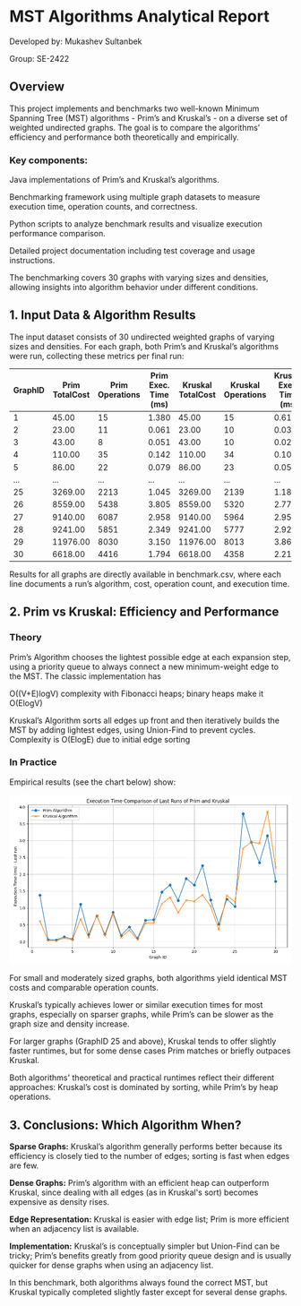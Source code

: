 # MST Algorithms Analytical Report

Developed by: Mukashev Sultanbek

Group: SE-2422
## Overview

This project implements and benchmarks two well-known Minimum Spanning Tree (MST) algorithms - Prim’s and Kruskal’s - on a diverse set of weighted undirected graphs. The goal is to compare the algorithms’ efficiency and performance both theoretically and empirically.

### Key components:

Java implementations of Prim’s and Kruskal’s algorithms.

Benchmarking framework using multiple graph datasets to measure execution time, operation counts, and correctness.

Python scripts to analyze benchmark results and visualize execution performance comparison.

Detailed project documentation including test coverage and usage instructions.

The benchmarking covers 30 graphs with varying sizes and densities, allowing insights into algorithm behavior under different conditions.


## 1. Input Data & Algorithm Results
   The input dataset consists of 30 undirected weighted graphs of varying sizes and densities. For each graph, both Prim’s and Kruskal’s algorithms were run, collecting these metrics per final run:

| GraphID | Prim TotalCost | Prim Operations | Prim Exec. Time (ms) | Kruskal TotalCost | Kruskal Operations | Kruskal Exec. Time (ms) |
|---------|---------------|----------------|----------------------|-------------------|--------------------|-------------------------|
| 1       | 45.00 | 15 | 1.380 | 45.00 | 15 | 0.612 |
| 2       | 23.00 | 11 | 0.061 | 23.00 | 10 | 0.035 |
| 3       | 43.00 | 8 | 0.051 | 43.00 | 10 | 0.027 |
| 4       | 110.00 | 35 | 0.142 | 110.00 | 34 | 0.106 |
| 5       | 86.00 | 22 | 0.079 | 86.00 | 23 | 0.050 |
| ...     | ... | ... | ... | ... | ... | ... |
| 25      | 3269.00 | 2213 | 1.045 | 3269.00 | 2139 | 1.183 |
| 26      | 8559.00 | 5438 | 3.805 | 8559.00 | 5320 | 2.771 |
| 27      | 9140.00 | 6087 | 2.958 | 9140.00 | 5964 | 2.955 |
| 28      | 9241.00 | 5851 | 2.349 | 9241.00 | 5777 | 2.923 |
| 29      | 11976.00 | 8030 | 3.150 | 11976.00 | 8013 | 3.868 |
| 30      | 6618.00 | 4416 | 1.794 | 6618.00 | 4358 | 2.212 |

Results for all graphs are directly available in benchmark.csv, where each line documents a run’s algorithm, cost, operation count, and execution time.

## 2. Prim vs Kruskal: Efficiency and Performance
### Theory

Prim’s Algorithm chooses the lightest possible edge at each expansion step, using a priority queue to always connect a new minimum-weight edge to the MST. The classic implementation has

O((V+E)logV) complexity with Fibonacci heaps; binary heaps make it O(ElogV)

Kruskal’s Algorithm sorts all edges up front and then iteratively builds the MST by adding lightest edges, using Union-Find to prevent cycles. Complexity is
O(ElogE) due to initial edge sorting

### In Practice
Empirical results (see the chart below) show:

![alt text](datasets/benchmark_last_run_comparison.png)

For small and moderately sized graphs, both algorithms yield identical MST costs and comparable operation counts.

Kruskal’s typically achieves lower or similar execution times for most graphs, especially on sparser graphs, while Prim’s can be slower as the graph size and density increase.

For larger graphs (GraphID 25 and above), Kruskal tends to offer slightly faster runtimes, but for some dense cases Prim matches or briefly outpaces Kruskal.

Both algorithms' theoretical and practical runtimes reflect their different approaches: Kruskal’s cost is dominated by sorting, while Prim’s by heap operations.

## 3. Conclusions: Which Algorithm When?
**Sparse Graphs:** Kruskal’s algorithm generally performs better because its efficiency is closely tied to the number of edges; sorting is fast when edges are few.

**Dense Graphs:** Prim’s algorithm with an efficient heap can outperform Kruskal, since dealing with all edges (as in Kruskal's sort) becomes expensive as density rises.

**Edge Representation:** Kruskal is easier with edge list; Prim is more efficient when an adjacency list is available.

**Implementation:** Kruskal’s is conceptually simpler but Union-Find can be tricky; Prim’s benefits greatly from good priority queue design and is usually quicker for dense graphs when using an adjacency list.

In this benchmark, both algorithms always found the correct MST, but Kruskal typically completed slightly faster except for several dense graphs.


